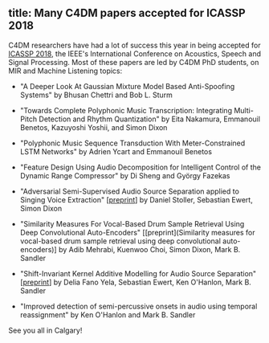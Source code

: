 title: Many C4DM papers accepted for ICASSP 2018
------------------

C4DM researchers have had a lot of success this year in being accepted for [ICASSP 2018](https://2018.ieeeicassp.org/),
the IEEE's International Conference on Acoustics, Speech and Signal Processing. 
Most of these papers are led by C4DM PhD students, on MIR and Machine Listening topics:

* "A Deeper Look At Gaussian Mixture Model Based Anti-Spoofing Systems"
by Bhusan Chettri and Bob L. Sturm

* "Towards Complete Polyphonic Music Transcription: Integrating Multi-Pitch Detection and Rhythm Quantization"
by Eita Nakamura, Emmanouil Benetos, Kazuyoshi Yoshii, and Simon Dixon

* "Polyphonic Music Sequence Transduction With Meter-Constrained LSTM Networks"
by Adrien Ycart and Emmanouil Benetos

* "Feature Design Using Audio Decomposition for Intelligent Control of the Dynamic Range Compressor"
by Di Sheng and György Fazekas

* "Adversarial Semi-Supervised Audio Source Separation applied to Singing Voice Extraction"
[[preprint](https://arxiv.org/abs/1711.00048)]
by Daniel Stoller, Sebastian Ewert, Simon Dixon

* "Similarity Measures For Vocal-Based Drum Sample Retrieval Using Deep Convolutional Auto-Encoders"
[[preprint](Similarity measures for vocal-based drum sample retrieval using deep convolutional auto-encoders)] by Adib Mehrabi, Kuenwoo Choi, Simon Dixon, Mark B. Sandler

* "Shift-Invariant Kernel Additive Modelling for Audio Source Separation"
[[preprint](https://arxiv.org/abs/1711.00351)]
by Delia Fano Yela, Sebastian Ewert, Ken O'Hanlon, Mark B. Sandler

* "Improved detection of semi-percussive onsets in audio using temporal reassignment"
by Ken O'Hanlon and Mark B. Sandler

See you all in Calgary!
